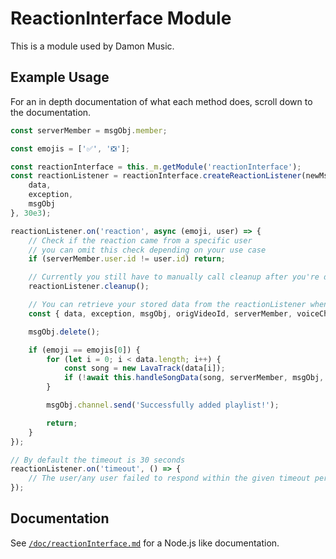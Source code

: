 # ReactionInterface Module

This is a module used by Damon Music.

## Example Usage

For an in depth documentation of what each method does, scroll down to the documentation.
```js
const serverMember = msgObj.member;

const emojis = ['✅', '❎'];

const reactionInterface = this._m.getModule('reactionInterface');
const reactionListener = reactionInterface.createReactionListener(newMsg, emojis, 'add', {
    data,
    exception,
    msgObj
}, 30e3);

reactionListener.on('reaction', async (emoji, user) => {
    // Check if the reaction came from a specific user
    // you can omit this check depending on your use case
    if (serverMember.user.id != user.id) return;

    // Currently you still have to manually call cleanup after you're done using the reactionListener
    reactionListener.cleanup();

    // You can retrieve your stored data from the reactionListener whenever you need it
    const { data, exception, msgObj, origVideoId, serverMember, voiceChannel } = reactionListener.getData();

    msgObj.delete();

    if (emoji == emojis[0]) {
        for (let i = 0; i < data.length; i++) {
            const song = new LavaTrack(data[i]);
            if (!await this.handleSongData(song, serverMember, msgObj, voiceChannel, null, false, false)) break;
        }

        msgObj.channel.send('Successfully added playlist!');

        return;
    }
});

// By default the timeout is 30 seconds
reactionListener.on('timeout', () => {
    // The user/any user failed to respond within the given timeout period
});
```

## Documentation

See [`/doc/reactionInterface.md`](./doc/reactionInterface.md) for a Node.js like documentation.
